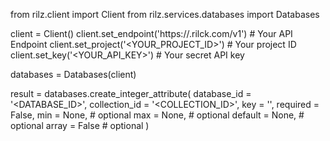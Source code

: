 from rilz.client import Client
from rilz.services.databases import Databases

client = Client()
client.set_endpoint('https://<REGION>.rilck.com/v1') # Your API Endpoint
client.set_project('<YOUR_PROJECT_ID>') # Your project ID
client.set_key('<YOUR_API_KEY>') # Your secret API key

databases = Databases(client)

result = databases.create_integer_attribute(
    database_id = '<DATABASE_ID>',
    collection_id = '<COLLECTION_ID>',
    key = '',
    required = False,
    min = None, # optional
    max = None, # optional
    default = None, # optional
    array = False # optional
)
